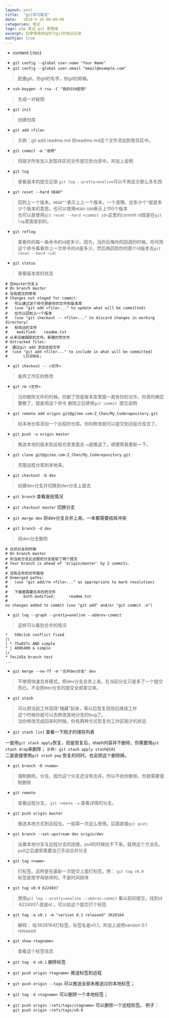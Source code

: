 ```yaml
---
layout: post
title:  "git学习笔记"
date:   2018-5-16 00:00:00
categories: 笔记
tags: php 笔记 git 廖雪峰
excerpt: 在廖雪峰网站学习git的笔记记录
mathjax: true
---
```



* content
{:toc}



- `git config --global user.name "Your Name"`
- `git config --global user.email "email@example.com"`
> 配置git。你git的名字。你git的邮箱。

- `ssh-keygen -t rsa -C "我的SSH密钥"`
> 生成一对秘钥


- `git init`
> 创建创库

- `git add <file>`
> 示例：git add readme.md   将readme.md这个文件添加到暂存区中。

- `git commit -m "说明"`
> 将刚才所有加入到暂存区的文件提交到仓库中。并加上说明

- `git log`
> 查看版本的提交记录 `git log --pretty=oneline`可以不用显示那么多东西

- `git reset --hard HEAD^`
> 回到上一个版本。`HEAD^^`表示上上一个版本。一个道理。加多少个^就是多少个版本的意思。也可以使用`HEAD~100`表示上100个版本 <br />
也可以是使用`git reset --hard <commit id>`这里的commit id就是在`git log`里面查到的。

- `git reflog`
> 查看你的每一条命令的id是多少。因为，当你后悔你的回退的时候。你可用这个命令看看你上一次命令的id是多少。然后再回到你的那个id版本去`git reset --hard <id>`

- `git status`
> 查看版本库的状态

```
# 在master分支上
# On branch master 
# 没有提交的修改
# Changes not staged for commit: 
#   可以通过这个命令更新你的文件到版本库
#   (use "git add <file>..." to update what will be committed)  
#   也可以回到上一个版本
#   (use "git checkout -- <file>..." to discard changes in working directory) 
#   有改动的文件
#    modified:   readme.txt    
# 从来没被跟踪的文件。新建的而文件
# Untracked files:  
#  通过git add 添加这些文件
#  (use "git add <file>..." to include in what will be committed)
#       LICENSE;

```


- `git checkout -- <文件>`
> 废弃工作区的修改

- `git rm <文件>`
> 当你删除文件的时候。你删了但是版本库里面一直有你的文件。你真的确定要删了。就是用这个命令
删除之后使用`git commit `提交说明


- `git remote add origin git@gitee.com:Z_Chen/My_Coderepository.git`
> 给本地仓库添加一个远程的仓库。你的修改就可以提交到远程仓库去了。

- `git push -u origin master`
> 推送本地的版本到远程仓库里面去`-u`是推送了。顺便帮我更新一下。

- `git clone git@gitee.com:Z_Chen/My_Coderepository.git`
> 克隆远程仓库到本地来。

- `git checkout -b dev`
> 创建dev分支并切换到dev分支上面去

- `git branch` 查看废纸情况

- `git checkout master` 切换分支

- `git merge dev`  将dev分支合并上来。一本都需要结局冲突

- `git branch -d dev` 
> 将dev分支删除

```
# 合并分支的时候
# On branch master
# 你当前分支比远程的分支提前了两个提交
# Your branch is ahead of 'origin/master' by 2 commits.
#
# 没有合并的文件路径
# Unmerged paths:
#   (use "git add/rm <file>..." as appropriate to mark resolution)
#   
#   下面是需要合并的而文件
#       both modified:      readme.txt
#
no changes added to commit (use "git add" and/or "git commit -a")

```

- `git log --graph --pretty=oneline --abbrev-commit`
> 这样可以看到合并的情况

```
*   59bc1cb conflict fixed
|\
| * 75a857c AND simple
* | 400b400 & simple
|/
* fec145a branch test
...
```


- `git merge --no-ff -m "合并dev分支" dev`
 > 不使用快速合并模式。把dev分支合并上来。在当前分支只是多了一个提交而已。不会把dev分支的提交全部拿过来。
 
- `git stash`
> 可以把当前工作现场“储藏”起来，等以后恢复现场后继续工作
<br />这个时候你就可以去修改其他分支的bug了。
<br />当你修改完成回来的时候。你有两种方式恢复你工作区刚才的状态

- `git stash list` 查看一下刚才的储存列表
> 
一是用`git stash apply`恢复，但是恢复后，stash内容并不删除，你需要用`git stash drop`来删除；
`示例: git stash apply stash@{0}`
<br />二是直接使用`git stash pop` 恢复的同时。也会把这个删除掉。


- `git branch -D <name>`
> 强制删除。分支。因为这个分支还没有合并。所以不给你删除。你就需要强制删除


- `git remote`
> 查看远程分支。 `git remote -v`.查看详情的分支。

- `git push origin master`
> 推送本地方式到远程去。一般第一次这么使用。后面直接`git push`;

- `git branch --set-upstream dev origin/dev`
> 设置本地分支与远程分支的连接。pull的时候拉不下来。就用这个方法先。
<br />pull之后通常需要自己手动合并分支

- `git tag <name>`
> 打标签。这样是在最新一次提交上面打标签。例： `git tag v0.9`
<br />标签是按字母排序的。不是时间排序

- `git tag v0.9 6224937`
> 使用`git log --pretty=oneline --abbrev-commit` 看以前的提交。找到id ·6224937·就是id 。可以给这个提交打个标签

- `git tag -a v0.1 -m "version 0.1 released" 3628164`
> 解释： 给3628164打标签。标签名是v0.1。并加上说明version 0.1 released

- `git show <tagname>`
> 查看这个标签信息

- `git tag -d v0.1` 删除标签

- `git push origin <tagname>` 推送标签到远程

- `git push origin --tags` 可以推送全部未推送过的本地标签；
- `git tag -d <tagname>` 可以删除一个本地标签；
- `git push origin :refs/tags/<tagname>` 可以删除一个远程标签。  例子： `git push origin :refs/tags/v0.9`